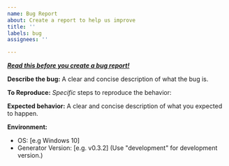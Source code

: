 ```yaml
---
name: Bug Report
about: Create a report to help us improve
title: ''
labels: bug
assignees: ''

---
```


***[Read this before you create a bug report!](https://www.chiark.greenend.org.uk/~sgtatham/bugs.html)***

**Describe the bug:**
A clear and concise description of what the bug is.

**To Reproduce:**
*Specific* steps to reproduce the behavior:

**Expected behavior:**
A clear and concise description of what you expected to happen.

**Environment:**
 - OS: [e.g Windows 10]
 - Generator Version: [e.g. v0.3.2] (Use "development" for development version.)
